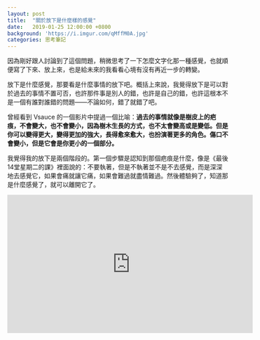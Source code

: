 ```yaml
---
layout: post
title:  "關於放下是什麼樣的感覺"
date:   2019-01-25 12:00:00 +0800
background: 'https://i.imgur.com/qMffM0A.jpg'
categories: 思考筆記
---
```


因為剛好跟人討論到了這個問題，稍微思考了一下怎麼文字化那一種感覺，也就順便寫了下來、放上來，也是給未來的我看看心境有沒有再近一步的轉變。

放下是什麼感覺，那要看是什麼事情的放下吧。概括上來說，我覺得放下是可以對於過去的事情不置可否，也許那件事是別人的錯，也許是自己的錯，也許這根本不是一個有誰對誰錯的問題——不論如何，錯了就錯了吧。

曾經看到 Vsauce 的一個影片中提過一個比喻：**過去的事情就像是樹皮上的疤痕，不會變大，也不會變小，因為樹木生長的方式，也不太會變高或是變低。但是你可以變得更大，變得更加的強大，長得愈來愈大，也扮演著更多的角色。傷口不會變小，但是它會是你更小的一個部分。**

我覺得我的放下是兩個階段的。第一個步驟是認知到那個疤痕是什麼，像是《最後14堂星期二的課》裡面說的：不要執著，但是不執著並不是不去感覺，而是深深地去感覺它，如果會痛就讓它痛，如果會難過就盡情難過。然後體驗夠了，知道那是什麼感覺了，就可以離開它了。

<iframe width="560" height="315" src="https://www.youtube.com/embed/dvKeCcxD3rQ" frameborder="0" allow="accelerometer; autoplay; encrypted-media; gyroscope; picture-in-picture" allowfullscreen></iframe>